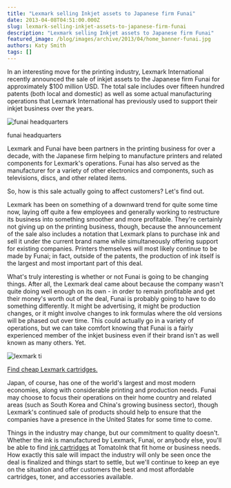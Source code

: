 ```yaml
---
title: "Lexmark selling Inkjet assets to Japanese firm Funai"
date: 2013-04-08T04:51:00.000Z
slug: lexmark-selling-inkjet-assets-to-japanese-firm-funai
description: "Lexmark selling Inkjet assets to Japanese firm Funai"
featured_image: /blog/images/archive/2013/04/home_banner-funai.jpg
authors: Katy Smith
tags: []
---
```


In an interesting move for the printing industry, Lexmark International recently announced the sale of inkjet assets to the Japanese firm Funai for approximately $100 million USD. The total sale includes over fifteen hundred patents (both local and domestic) as well as some actual manufacturing operations that Lexmark International has previously used to support their inkjet business over the years.

![funai headquarters ](/blog/images/archive/2013/04/home_banner-funai-632x165.jpg)

funai headquarters

Lexmark and Funai have been partners in the printing business for over a decade, with the Japanese firm helping to manufacture printers and related components for Lexmark's operations. Funai has also served as the manufacturer for a variety of other electronics and components, such as televisions, discs, and other related items.

So, how is this sale actually going to affect customers? Let's find out.

Lexmark has been on something of a downward trend for quite some time now, laying off quite a few employees and generally working to restructure its business into something smoother and more profitable. They're certainly not giving up on the printing business, though, because the announcement of the sale also includes a notation that Lexmark plans to purchase ink and sell it under the current brand name while simultaneously offering support for existing companies. Printers themselves will most likely continue to be made by Funai; in fact, outside of the patents, the production of ink itself is the largest and most important part of this deal.

What's truly interesting is whether or not Funai is going to be changing things. After all, the Lexmark deal came about because the company wasn't quite doing well enough on its own - in order to remain profitable and get their money's worth out of the deal, Funai is probably going to have to do something differently. It might be advertising, it might be production changes, or it might involve changes to ink formulas where the old versions will be phased out over time. This could actually go in a variety of operations, but we can take comfort knowing that Funai is a fairly experienced member of the inkjet business even if their brand isn't as well known as many others. Yet.

![lexmark ti](/blog/images/archive/2013/04/lexmark-ti-632x366.jpg)

[Find cheap Lexmark cartridges.](https://www.tomatoink.com/lexmark-printer-cartridges)

Japan, of course, has one of the world's largest and most modern economies, along with considerable printing and production needs. Funai may choose to focus their operations on their home country and related areas (such as South Korea and China's growing business sector), though Lexmark's continued sale of products should help to ensure that the companies have a presence in the United States for some time to come.

Things in the industry may change, but our commitment to quality doesn't. Whether the ink is manufactured by Lexmark, Funai, or anybody else, you'll be able to find [ink cartridges](https://www.tomatoink.com/) at TomatoInk that fit home or business needs. How exactly this sale will impact the industry will only be seen once the deal is finalized and things start to settle, but we'll continue to keep an eye on the situation and offer customers the best and most affordable cartridges, toner, and accessories available.